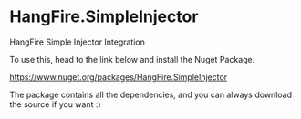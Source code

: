 HangFire.SimpleInjector
=======================

HangFire Simple Injector Integration


To use this, head to the link below and install the Nuget Package. 

https://www.nuget.org/packages/HangFire.SimpleInjector

The package contains all the dependencies, and you can always download the source if you want :)

